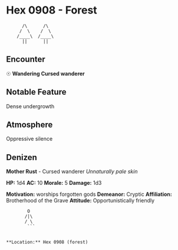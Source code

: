 # Hex 0908 - Forest
```
      /\      /\
     /  \    /  \
    /____\  /____\
      ||      ||
```

## Encounter

☉ **Wandering Cursed wanderer**

## Notable Feature

Dense undergrowth

## Atmosphere

Oppressive silence

## Denizen

**Mother Rust** - Cursed wanderer
*Unnaturally pale skin*

**HP:** 1d4 **AC:** 10 **Morale:** 5
**Damage:** 1d3

**Motivation:** worships forgotten gods
**Demeanor:** Cryptic
**Affiliation:** Brotherhood of the Grave
**Attitude:** Opportunistically friendly

```
        O
       /|\
       / \
        ```


**Location:** Hex 0908 (forest)
